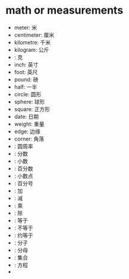 # math or measurements

-   meter: 米
-   centimeter: 厘米
-   kilometre: 千米
-   kilogram: 公斤
-   : 克
-   inch: 英寸
-   foot: 英尺
-   pound: 磅
-   half: 一半
-   circle: 圆形
-   sphere: 球形
-   square: 正方形
-   date: 日期
-   weight: 重量
-   edge: 边缘
-   corner: 角落
-   : 圆周率
-   : 分数
-   : 小数
-   : 百分数
-   : 小数点
-   : 百分号
-   : 加
-   : 减
-   : 乘
-   : 除
-   : 等于
-   : 不等于
-   : 约等于
-   : 分子
-   : 分母
-   : 集合
-   : 方程
-   